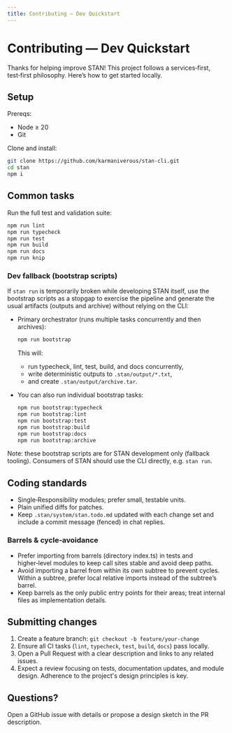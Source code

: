 ```yaml
---
title: Contributing — Dev Quickstart
---
```


# Contributing — Dev Quickstart

Thanks for helping improve STAN! This project follows a services‑first, test‑first philosophy. Here’s how to get started locally.

## Setup

Prereqs:

- Node ≥ 20
- Git

Clone and install:

```bash
git clone https://github.com/karmaniverous/stan-cli.git
cd stan
npm i
```

## Common tasks

Run the full test and validation suite:

```bash
npm run lint
npm run typecheck
npm run test
npm run build
npm run docs
npm run knip
```

### Dev fallback (bootstrap scripts)

If `stan run` is temporarily broken while developing STAN itself, use the bootstrap scripts as a stopgap to exercise the pipeline and generate the usual artifacts (outputs and archive) without relying on the CLI:

- Primary orchestrator (runs multiple tasks concurrently and then archives):

  ```bash
  npm run bootstrap
  ```

  This will:
  - run typecheck, lint, test, build, and docs concurrently,
  - write deterministic outputs to `.stan/output/*.txt`,
  - and create `.stan/output/archive.tar`.

- You can also run individual bootstrap tasks:
  ```bash
  npm run bootstrap:typecheck
  npm run bootstrap:lint
  npm run bootstrap:test
  npm run bootstrap:build
  npm run bootstrap:docs
  npm run bootstrap:archive
  ```

Note: these bootstrap scripts are for STAN development only (fallback tooling). Consumers of STAN should use the CLI directly, e.g. `stan run`.

## Coding standards

- Single‑Responsibility modules; prefer small, testable units.
- Plain unified diffs for patches.
- Keep `.stan/system/stan.todo.md` updated with each change set and include a commit message (fenced) in chat replies.

### Barrels & cycle‑avoidance

- Prefer importing from barrels (directory index.ts) in tests and higher‑level modules to keep call sites stable and avoid deep paths.
- Avoid importing a barrel from within its own subtree to prevent cycles. Within a subtree, prefer local relative imports instead of the subtree’s barrel.
- Keep barrels as the only public entry points for their areas; treat internal files as implementation details.

## Submitting changes

1. Create a feature branch: `git checkout -b feature/your-change`
2. Ensure all CI tasks (`lint`, `typecheck`, `test`, `build`, `docs`) pass locally.
3. Open a Pull Request with a clear description and links to any related issues.
4. Expect a review focusing on tests, documentation updates, and module design. Adherence to the project's design principles is key.

## Questions?

Open a GitHub issue with details or propose a design sketch in the PR description.
